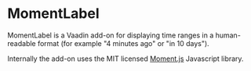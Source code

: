 MomentLabel
==========

MomentLabel is a Vaadin add-on for displaying time ranges in a human-readable format (for example "4 minutes ago" or "in 10 days"). 

Internally the add-on uses the MIT licensed [Moment.js](https://github.com/timrwood/moment) Javascript library.

